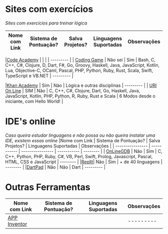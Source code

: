 # Sites com exercícios

*Sites com exercícios para treinar lógica*

|Nome com Link | Sistema de Pontuação? | Salva Projetos?| Linguagens Suportadas | Observações |
| ---------------- | ---------------- |---------- |----------- | -------- |

|[Code Academy](https://www.codecademy.com/) |  | |  | --------- |
| [Coding Game](https://www.codingame.com/start) | Não sei  | Sim | Bash, C, C++, C#, Clojure, D, Dart, F#, Go, Groovy, Haskell, Java, JavaScript, Kotlin, Lua, Objective-C, OCaml, Pascal, PHP, Python, Ruby, Rust, Scala, Swift, TypeScript e VB.NET  | --------- |

|[Khan Academy](https://pt.khanacademy.org) | Sim | Não | Lógica e outras disciplinas | --------- |
| [URI On Line](https://www.urionlinejudge.com.br) | SIM | Não | C, C++, C#, Clojure, Dart, Go, Haskell, Java, JavaScript, Kotlin,  PHP, Python, R, Ruby, Rust e Scala  | 6 Modos desde o iniciante, com Hello World! |


# IDE's online

*Caso queira estudar linguagens e não possa ou não queira instalar uma IDE, existem essas online*
|Nome com Link | Sistema de Pontuação? | Salva Projetos? | Linguagens Suportadas | Observações |
| ---------------- | ----------- | ---------------- | ----------- | -------- |
| [OnLineGDB](https://www.onlinegdb.com) | Não | Sim | C, C++, Python, PHP, Ruby, C#, VB, Perl, Swift, Prolog, Javascript, Pascal, HTML, CSS e JavaScript | -------- |
|[ReplIt](https://repl.it/)| Não | Sim | + de 40 linguagens | -------- |
|[DartPad](https://dartpad.dev/) | Não | Não | Dart | --------- |

# Outras Ferramentas

|Nome com Link | Sistema de Pontuação? | Linguagens Suportadas | Observações |
| ---------------- | --------------------------- | ----------- | -------- |
| [APP Inventor](http://ai2.appinventor.mit.edu/) |  |  | --------- |


<!-- 


|[]() |  | |  | --------- |
|[]() |  | |  | --------- |
|[]() |  | |  | --------- |
|[]() |  | |  | --------- |
|[]() |  | |  | --------- |
|[]() |  | |  | --------- |

Verificar
https://www.cronapp.io/planos
https://www.codechef.com/ide
https://ideone.com
https://codesandbox.io
https://www.online-ide.com
https://flexboxfroggy.com
https://code.org
https://www.hackerrank.com
https://www.codewars.com/
https://hackr.io
https://bento.io
https://www.codeavengers.com
https://codeasy.net
https://codeasy.net